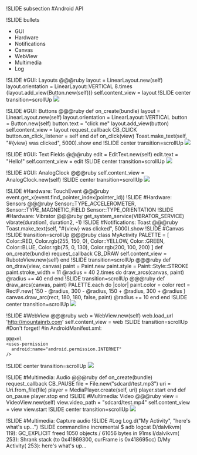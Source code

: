 !SLIDE subsection
#Android API

!SLIDE bullets
* GUI
* Hardware
* Notifications
* Canvas
* WebView
* Multimedia
* Log

!SLIDE
#GUI: Layouts
    @@@ruby
    layout = LinearLayout.new(self)
    layout.orientation = LinearLayout::VERTICAL
    8.times {layout.add_view(Button.new(self))}
    self.content_view = layout
!SLIDE center transition=scrollUp
![](layout.png)

!SLIDE
#GUI: Buttons
    @@@ruby
    def on_create(bundle)
      layout = LinearLayout.new(self)
      layout.orientation = LinearLayout::VERTICAL
      button = Button.new(self)
      button.text = "click me"
      layout.add_view(button)
      self.content_view = layout
      request_callback CB_CLICK
      button.on_click_listener = self
    end
    def on_click(view)
      Toast.make_text(self, "#{view} was clicked", 5000).show
    end
!SLIDE center transition=scrollUp
![](button.png)

!SLIDE
#GUI: Text Fields
    @@@ruby
    edit = EditText.new(self)
    edit.text = "Hello!"
    self.content_view = edit
!SLIDE center transition=scrollUp
![](edit_text.png)

!SLIDE
#GUI: AnalogClock
    @@@ruby
    self.content_view = AnalogClock.new(self)
!SLIDE center transition=scrollUp
![](analog_clock.png)

!SLIDE
#Hardware: TouchEvent
    @@@ruby
    event.get_x(event.find_pointer_index(pointer_id))
!SLIDE
#Hardware: Sensors
    @@@ruby
    Sensor::TYPE_ACCELEROMETER,
    Sensor::TYPE_MAGNETIC_FIELD
    Sensor::TYPE_ORIENTATION
!SLIDE
#Hardware: Vibrator
    @@@ruby
    get_system_service(VIBRATOR_SERVICE)
    vibrate(duration1, duration2, -1)
!SLIDE
#Notifications: Toast
    @@@ruby
    Toast.make_text(self, "#{view} was clicked", 5000).show
!SLIDE
#Canvas
!SLIDE transition=scrollUp
    @@@ruby
    class MyActivity
      PALETTE = [
        Color::RED, Color.rgb(255, 150, 0),
        Color::YELLOW, Color::GREEN, Color::BLUE,
        Color.rgb(75, 0, 130), Color.rgb(200, 100, 200)
      ]
      def on_create(bundle)
        request_callback CB_DRAW
        self.content_view = RubotoView.new(self)
      end
!SLIDE transition=scrollUp
    @@@ruby
      def on_draw(view, canvas)
        paint = Paint.new
        paint.style = Paint::Style::STROKE
        paint.stroke_width = 11
        @radius = 40
        2.times do
          draw_arcs(canvas, paint)
          @radius += 40
        end
      end
!SLIDE transition=scrollUp
    @@@ruby
      def draw_arcs(canvas, paint)
        PALETTE.each do |color|
          paint.color = color
          rect = RectF.new(
            150 - @radius, 300 - @radius,
            150 + @radius, 300 + @radius
          )
          canvas.draw_arc(rect, 180, 180, false, paint)
          @radius += 10
        end
      end
!SLIDE center transition=scrollUp
![](canvas.png)

!SLIDE
#WebView
    @@@ruby
    web = WebView.new(self)
    web.load_url 'http://mountainrb.com'
    self.content_view = web
!SLIDE transition=scrollUp
#Don't forget!
#in AndroidManifest.xml:

    @@@xml
    <uses-permission
      android:name="android.permission.INTERNET"
    />
!SLIDE center transition=scrollUp
![](webview.png)

!SLIDE
#Multimedia: Audio
    @@@ruby
    def on_create(bundle)
      request_callback CB_PAUSE
      file = File.new("sdcard/test.mp3")
      uri = Uri.from_file(file)
      player = MediaPlayer.create(self, uri)
      player.start
    end
    def on_pause
      player.stop
    end
!SLIDE
#Multimedia: Video
    @@@ruby
    view = VideoView.new(self)
    view.video_path = "sdcard/test.mp4"
    self.content_view = view
    view.start
!SLIDE center transition=scrollUp
![](video_view.png)

!SLIDE
#Multimedia: Capture audio
!SLIDE
#Log
    Log.d("My Activity", "here's what's up...")
!SLIDE commandline incremental
    $ adb logcat
    D/dalvikvm(  119): GC_EXPLICIT freed 1050 objects / 61056 bytes in 91ms
    I/dalvikvm(  253): Shrank stack (to 0x41869300, curFrame is 0x418695cc)
    D/My Activity(  253): here's what's up...
